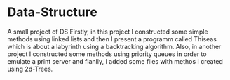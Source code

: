# Data-Structure
A small project of DS 
Firstly, in this project Ι constructed some simple methods using linked lists and then I present a programm called Thiseas which is about a labyrinth using a backtracking algorithm.
Also, in another project Ι constructed some methods using priority queues in order to emulate a print server and fianlly, I added some files with methos I created using 2d-Trees.
